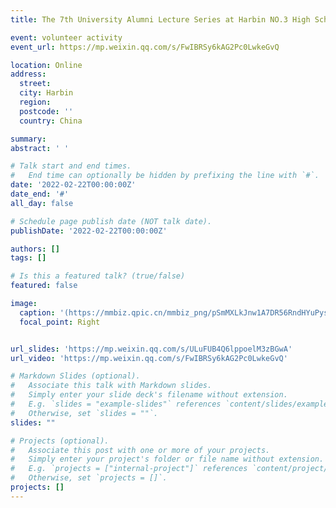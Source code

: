 ```yaml
---
title: The 7th University Alumni Lecture Series at Harbin NO.3 High School

event: volunteer activity
event_url: https://mp.weixin.qq.com/s/FwIBRSy6kAG2Pc0LwkeGvQ

location: Online
address:
  street: 
  city: Harbin
  region: 
  postcode: ''
  country: China

summary: 
abstract: ' '

# Talk start and end times.
#   End time can optionally be hidden by prefixing the line with `#`.
date: '2022-02-22T00:00:00Z'
date_end: '#'
all_day: false

# Schedule page publish date (NOT talk date).
publishDate: '2022-02-22T00:00:00Z'

authors: []
tags: []

# Is this a featured talk? (true/false)
featured: false

image:
  caption: '(https://mmbiz.qpic.cn/mmbiz_png/pSmMXLkJnw1A7DR56RndHYuPysCiaj7JcFSX0XzibnKHg2W5LkswGkrwPlcfINHn4x8s677MTVFeFUZgZJ0RAJicQ/640?wx_fmt=png&wxfrom=5&wx_lazy=1&wx_co=1)'
  focal_point: Right


url_slides: 'https://mp.weixin.qq.com/s/ULuFUB4Q6lppoelM3zBGwA'
url_video: 'https://mp.weixin.qq.com/s/FwIBRSy6kAG2Pc0LwkeGvQ'

# Markdown Slides (optional).
#   Associate this talk with Markdown slides.
#   Simply enter your slide deck's filename without extension.
#   E.g. `slides = "example-slides"` references `content/slides/example-slides.md`.
#   Otherwise, set `slides = ""`.
slides: ""

# Projects (optional).
#   Associate this post with one or more of your projects.
#   Simply enter your project's folder or file name without extension.
#   E.g. `projects = ["internal-project"]` references `content/project/deep-learning/index.md`.
#   Otherwise, set `projects = []`.
projects: []
---
```

